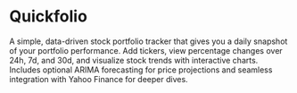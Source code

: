 # Quickfolio
A simple, data-driven stock portfolio tracker that gives you a daily snapshot of your portfolio performance. Add tickers, view percentage changes over 24h, 7d, and 30d, and visualize stock trends with interactive charts. Includes optional ARIMA forecasting for price projections and seamless integration with Yahoo Finance for deeper dives.
